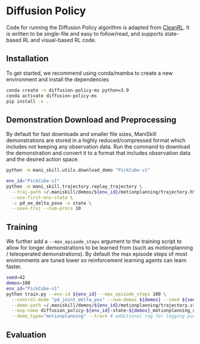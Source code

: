 # Diffusion Policy

Code for running the Diffusion Policy algorithm is adapted from [CleanRL](https://github.com/vwxyzjn/cleanrl/). It is written to be single-file and easy to follow/read, and supports state-based RL and visual-based RL code.

## Installation

To get started, we recommend using conda/mamba to create a new environment and install the dependencies

```bash
conda create -n diffusion-policy-ms python=3.9
conda activate diffusion-policy-ms
pip install -e .
```

## Demonstration Download and Preprocessing

By default for fast downloads and smaller file sizes, ManiSkill demonstrations are stored in a highly reduced/compressed format which includes not keeping any observation data. Run the command to download the demonstration and convert it to a format that includes observation data and the desired action space.

```bash
python -m mani_skill.utils.download_demo "PickCube-v1"
```

```bash
env_id="PickCube-v1"
python -m mani_skill.trajectory.replay_trajectory \
  --traj-path ~/.maniskill/demos/${env_id}/motionplanning/trajectory.h5 \
  --use-first-env-state \
  -c pd_ee_delta_pose -o state \
  --save-traj --num-procs 10
```

## Training

We further add a `--max_episode_steps` argument to the training script to allow for longer demonstrations to be learned from (such as motionplanning / teleoperated demonstrations). By default the max episode steps of most environments are tuned lower so reinforcement learning agents can learn faster.

```bash
seed=42
demos=100
env_id="PickCube-v1"
python train.py --env-id ${env_id} --max_episode_steps 100 \
  --control-mode "pd_joint_delta_pos" --num-demos ${demos} --seed ${seed} \
  --demo-path ~/.maniskill/demos/${env_id}/motionplanning/trajectory.state.pd_joint_delta_pos.h5 \
  --exp-name diffusion_policy-${env_id}-state-${demos}_motionplanning_demos-${seed} \
  --demo_type="motionplanning" --track # additional tag for logging purposes on wandb
```

## Evaluation
